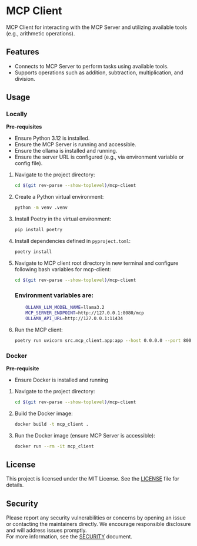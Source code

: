 # MCP Client
MCP Client for interacting with the MCP Server and utilizing available tools (e.g., arithmetic operations).

## Features

- Connects to MCP Server to perform tasks using available tools.
- Supports operations such as addition, subtraction, multiplication, and division.

## Usage

### Locally

**Pre-requisites**

- Ensure Python 3.12 is installed.
- Ensure the MCP Server is running and accessible.
- Ensure the ollama is installed and running.
- Ensure the server URL is configured (e.g., via environment variable or config file).

1. Navigate to the project directory:

    ```bash
    cd $(git rev-parse --show-toplevel)/mcp-client
    ```

2. Create a Python virtual environment:

    ```bash
    python -m venv .venv
    ```

3. Install Poetry in the virtual environment:

    ```bash
    pip install poetry
    ```

4. Install dependencies defined in `pyproject.toml`:

    ```bash
    poetry install
    ```
5. Navigate to MCP client root directory in new terminal and configure following bash variables for mcp-client:

    ```bash
    cd $(git rev-parse --show-toplevel)/mcp-client
    ```
    ### Environment variables are:

    ```bash
        OLLAMA_LLM_MODEL_NAME=llama3.2
        MCP_SERVER_ENDPOINT=http://127.0.0.1:8080/mcp
        OLLAMA_API_URL=http://127.0.0.1:11434
    ```

6. Run the MCP client:

    ```bash
    poetry run uvicorn src.mcp_client.app:app --host 0.0.0.0 --port 8000 --reload
    ```

### Docker

**Pre-requisite**

- Ensure Docker is installed and running

1. Navigate to the project directory:

    ```bash
    cd $(git rev-parse --show-toplevel)/mcp-client
    ```

2. Build the Docker image:

    ```bash
    docker build -t mcp_client .
    ```

3. Run the Docker image (ensure MCP Server is accessible):

    ```bash
    docker run --rm -it mcp_client
    ```

## License

This project is licensed under the MIT License. See the [LICENSE](LICENSE) file for details.

## Security

Please report any security vulnerabilities or concerns by opening an issue or contacting the maintainers directly. We encourage responsible disclosure and will address issues promptly.  
For more information, see the [SECURITY](SECURITY.md) document.
